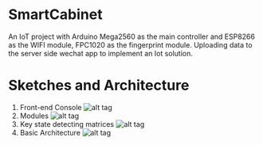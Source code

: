 # SmartCabinet
An IoT project with Arduino Mega2560 as the main controller and ESP8266 as the WIFI module, FPC1020 as the fingerprint module. Uploading data to the server side wechat app to implement an Iot solution.
# Sketches and Architecture
1. Front-end Console
![alt tag](http://cdn.sg-z.com/assets/device/front.jpg)
2. Modules
![alt tag](http://cdn.sg-z.com/assets/device/back.jpg)
3. Key state detecting matrices
![alt tag](http://cdn.sg-z.com/assets/device/matrix.jpg)
4. Basic Architecture
![alt tag](http://cdn.sg-z.com/assets/device/architecture.jpg)
